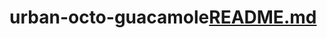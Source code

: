 # urban-octo-guacamole[README.md](https://github.com/Carchiloan/urban-octo-guacamole/files/10429427/README.md)
